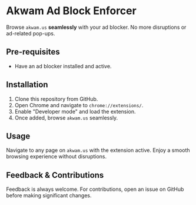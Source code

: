 # Akwam Ad Block Enforcer

Browse `akwam.us` **seamlessly** with your ad blocker. No more disruptions or ad-related pop-ups.

## Pre-requisites

- Have an ad blocker installed and active.

## Installation

1. Clone this repository from GitHub.
2. Open Chrome and navigate to `chrome://extensions/`.
3. Enable "Developer mode" and load the extension.
4. Once added, browse `akwam.us` seamlessly.

## Usage

Navigate to any page on `akwam.us` with the extension active. Enjoy a smooth browsing experience without disruptions.

## Feedback & Contributions

Feedback is always welcome. For contributions, open an issue on GitHub before making significant changes.
